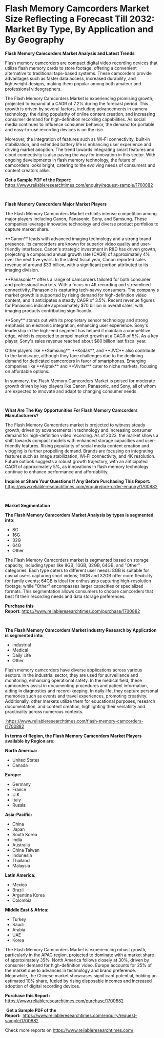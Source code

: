 <p><h1>Flash Memory Camcorders Market Size Reflecting a Forecast Till 2032: Market By Type, By Application and By Geography</h1></p><p><strong>Flash Memory Camcorders Market Analysis and Latest Trends</strong></p>
<p><p>Flash memory camcorders are compact digital video recording devices that utilize flash memory cards to store footage, offering a convenient alternative to traditional tape-based systems. These camcorders provide advantages such as faster data access, increased durability, and lightweight designs, making them popular among both amateur and professional videographers.</p><p>The Flash Memory Camcorders Market is experiencing promising growth, projected to expand at a CAGR of 7.2% during the forecast period. This growth is driven by several factors, including advancements in camera technology, the rising popularity of online content creation, and increasing consumer demand for high-definition recording capabilities. As social media continues to influence consumer behavior, the demand for portable and easy-to-use recording devices is on the rise.</p><p>Moreover, the integration of features such as Wi-Fi connectivity, built-in stabilization, and extended battery life is enhancing user experience and driving market adoption. The trend towards integrating smart features and cloud connectivity is also paving the way for innovation in this sector. With ongoing developments in flash memory technology, the future of camcorders looks bright, catering to the evolving needs of consumers and content creators alike.</p></p>
<p><strong>Get a Sample PDF of the Report:&nbsp;</strong> <a href="https://www.reliableresearchtimes.com/enquiry/request-sample/1700882?utm_campaign=1581&utm_medium=2&utm_source=Github&utm_content=ia&utm_term=06022025&utm_id=flash-memory-camcorders">https://www.reliableresearchtimes.com/enquiry/request-sample/1700882</a></p>
<p>&nbsp;</p>
<p><strong>Flash Memory Camcorders Major Market Players</strong></p>
<p><p>The Flash Memory Camcorders Market exhibits intense competition among major players including Canon, Panasonic, Sony, and Samsung. These companies leverage innovative technology and diverse product portfolios to capture market share.</p><p>**Canon** leads with advanced imaging technology and a strong brand presence. Its camcorders are known for superior video quality and user-friendly interfaces. Canon's strategic investment in R&D has driven growth, projecting a compound annual growth rate (CAGR) of approximately 4% over the next five years. In the latest fiscal year, Canon reported sales revenue of around $33 billion, with a significant portion attributed to its imaging division.</p><p>**Panasonic** offers a range of camcorders tailored for both consumer and professional markets. With a focus on 4K recording and streamlined connectivity, Panasonic is capturing tech-savvy consumers. The company's market growth is supported by rising demand for high-definition video content, and it anticipates a steady CAGR of 3.5%. Recent revenue figures for Panasonic indicate approximately $70 billion in overall sales, with imaging products contributing significantly.</p><p>**Sony** stands out with its proprietary sensor technology and strong emphasis on electronic integration, enhancing user experience. Sony's leadership in the high-end segment has helped it maintain a competitive edge, which is expected to propel market growth at a CAGR of 5%. As a key player, Sony's sales revenue reached about $80 billion last fiscal year.</p><p>Other players like **Samsung**, **Kodak**, and **JVC** also contribute to the landscape, although they face challenges due to the declining demand for dedicated camcorders in favor of smartphones. Emerging companies like **Aiptek** and **Vivitar** cater to niche markets, focusing on affordable options.</p><p>In summary, the Flash Memory Camcorders Market is poised for moderate growth driven by key players like Canon, Panasonic, and Sony, all of whom are expected to innovate and adapt to changing consumer needs.</p></p>
<p>&nbsp;</p>
<p><strong>What Are The Key Opportunities For Flash Memory Camcorders Manufacturers?</strong></p>
<p><p>The Flash Memory Camcorders market is projected to witness steady growth, driven by advancements in technology and increasing consumer demand for high-definition video recording. As of 2023, the market shows a shift towards compact models with enhanced storage capacities and user-friendly features. Rising popularity of social media content creation and vlogging is further propelling demand. Brands are focusing on integrating features such as image stabilization, Wi-Fi connectivity, and 4K resolution. Future outlook suggests a robust growth trajectory, with an anticipated CAGR of approximately 5%, as innovations in flash memory technology continue to enhance performance and affordability.</p></p>
<p><strong>Inquire or Share Your Questions If Any Before Purchasing This Report:</strong> <a href="https://www.reliableresearchtimes.com/enquiry/pre-order-enquiry/1700882?utm_campaign=1581&utm_medium=2&utm_source=Github&utm_content=ia&utm_term=06022025&utm_id=flash-memory-camcorders">https://www.reliableresearchtimes.com/enquiry/pre-order-enquiry/1700882</a></p>
<p>&nbsp;</p>
<p><strong>Market Segmentation</strong></p>
<p><strong>The Flash Memory Camcorders Market Analysis by types is segmented into:</strong></p>
<p><ul><li>8G</li><li>16G</li><li>32G</li><li>64G</li><li>Other</li></ul></p>
<p><p>The Flash Memory Camcorders market is segmented based on storage capacity, including types like 8GB, 16GB, 32GB, 64GB, and "Other" categories. Each type caters to different user needs: 8GB is suitable for casual users capturing short videos; 16GB and 32GB offer more flexibility for family events; 64GB is ideal for enthusiasts capturing high-resolution footage; while "Other" encompasses larger capacities or specialized formats. This segmentation allows consumers to choose camcorders that best fit their recording needs and data storage preferences.</p></p>
<p><strong>Purchase this Report:&nbsp;</strong><a href="https://www.reliableresearchtimes.com/purchase/1700882?utm_campaign=1581&utm_medium=2&utm_source=Github&utm_content=ia&utm_term=06022025&utm_id=flash-memory-camcorders">https://www.reliableresearchtimes.com/purchase/1700882</a></p>
<p>&nbsp;</p>
<p><strong>The Flash Memory Camcorders Market Industry Research by Application is segmented into:</strong></p>
<p><ul><li>Industrial</li><li>Medical</li><li>Daily Life</li><li>Other</li></ul></p>
<p><p>Flash memory camcorders have diverse applications across various sectors. In the industrial sector, they are used for surveillance and monitoring, enhancing operational safety. In the medical field, these camcorders assist in documenting procedures and patient information, aiding in diagnostics and record-keeping. In daily life, they capture personal memories such as events and travel experiences, promoting creativity. Additionally, other markets utilize them for educational purposes, research documentation, and content creation, highlighting their versatility and practicality across numerous contexts.</p></p>
<p><a href="https://www.reliableresearchtimes.com/flash-memory-camcorders-r1700882?utm_campaign=1581&utm_medium=2&utm_source=Github&utm_content=ia&utm_term=06022025&utm_id=flash-memory-camcorders">&nbsp;https://www.reliableresearchtimes.com/flash-memory-camcorders-r1700882</a></p>
<p><strong>In terms of Region, the Flash Memory Camcorders Market Players available by Region are:</strong></p>
<p>
    <p> <strong> North America: </strong>
        <ul>
            <li>United States</li>
            <li>Canada</li>
        </ul>
        </p> 
    <p> <strong> Europe: </strong>
        <ul>
            <li>Germany</li>
            <li>France</li>
            <li>U.K.</li>
            <li>Italy</li>
            <li>Russia</li>
        </ul>
        </p> 
    <p> <strong> Asia-Pacific: </strong>
        <ul>
            <li>China</li>
            <li>Japan</li>
            <li>South Korea</li>
            <li>India</li>
            <li>Australia</li>
            <li>China Taiwan</li>
            <li>Indonesia</li>
            <li>Thailand</li>
            <li>Malaysia</li>
        </ul>
        </p> 
    <p> <strong> Latin America: </strong>
        <ul>
            <li>Mexico</li>
            <li>Brazil</li>
            <li>Argentina Korea</li>
            <li>Colombia</li>
        </ul>
        </p> 
    <p> <strong> Middle East & Africa: </strong>
        <ul>
            <li>Turkey</li>
            <li>Saudi</li>
            <li>Arabia</li>
            <li>UAE</li>
            <li>Korea</li>
        </ul>
    </p>
    </p>
<p><p>The Flash Memory Camcorders Market is experiencing robust growth, particularly in the APAC region, projected to dominate with a market share of approximately 35%. North America follows closely at 30%, driven by consumer demand for high-definition video. Europe accounts for 25% of the market due to advances in technology and brand preference. Meanwhile, the Chinese market showcases significant potential, holding an estimated 10% share, fueled by rising disposable incomes and increased adoption of digital recording devices.</p></p>
<p><strong>Purchase this Report: </strong><a href="https://www.reliableresearchtimes.com/purchase/1700882?utm_campaign=1581&utm_medium=2&utm_source=Github&utm_content=ia&utm_term=06022025&utm_id=flash-memory-camcorders">https://www.reliableresearchtimes.com/purchase/1700882</a></p>
<p>&nbsp;<strong>Get a Sample PDF of the Report:&nbsp;&nbsp;</strong><a href="https://www.reliableresearchtimes.com/enquiry/request-sample/1700882?utm_campaign=1581&utm_medium=2&utm_source=Github&utm_content=ia&utm_term=06022025&utm_id=flash-memory-camcorders">https://www.reliableresearchtimes.com/enquiry/request-sample/1700882</a></p>
<p><strong></strong></p>
<p>Check more reports on <a href="https://www.reliableresearchtimes.com/?utm_campaign=1581&utm_medium=2&utm_source=Github&utm_content=ia&utm_term=06022025&utm_id=flash-memory-camcorders">https://www.reliableresearchtimes.com/</a></p>